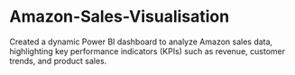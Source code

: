 # Amazon-Sales-Visualisation
Created a dynamic Power BI dashboard to analyze Amazon sales data, highlighting key  performance indicators (KPIs) such as revenue, customer trends, and product sales. 
